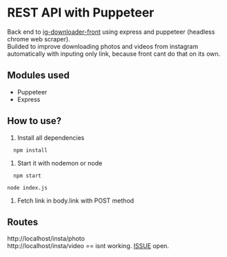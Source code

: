 # REST API with Puppeteer 
Back end to [ig-downloader-front](https://github.com/snoh666/IG-downloader-front) using express and puppeteer (headless chrome web scraper).\
Builded to improve downloading photos and videos from instagram automatically with inputing only link, because front cant do that on its own.
## Modules used
* Puppeteer
* Express
## How to use?
1. Install all dependencies
  ````console
    npm install
  ````
1. Start it with nodemon or node
  ````console
    npm start
  ````
  ````console
  node index.js
  ````
1. Fetch link in body.link with POST method
## Routes
 http://localhost/insta/photo \
 http://localhost/insta/video == isnt working. [ISSUE](https://github.com/snoh666/ig-downloader-puppeteer/issues) open.
